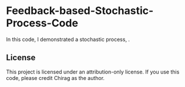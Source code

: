 # Feedback-based-Stochastic-Process-Code
In this code, I demonstrated a stochastic process, .

## License
This project is licensed under an attribution-only license.
If you use this code, please credit Chirag as the author.

